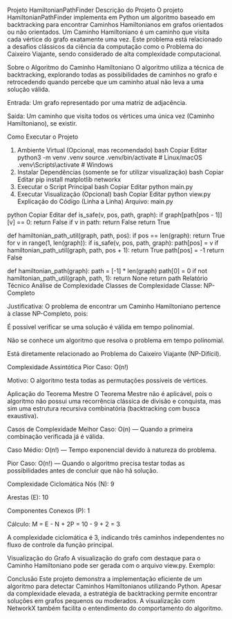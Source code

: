 Projeto HamiltonianPathFinder
Descrição do Projeto
O projeto HamiltonianPathFinder implementa em Python um algoritmo baseado em backtracking para encontrar Caminhos Hamiltonianos em grafos orientados ou não orientados. Um Caminho Hamiltoniano é um caminho que visita cada vértice do grafo exatamente uma vez. Este problema está relacionado a desafios clássicos da ciência da computação como o Problema do Caixeiro Viajante, sendo considerado de alta complexidade computacional.

Sobre o Algoritmo do Caminho Hamiltoniano
O algoritmo utiliza a técnica de backtracking, explorando todas as possibilidades de caminhos no grafo e retrocedendo quando percebe que um caminho atual não leva a uma solução válida.

Entrada: Um grafo representado por uma matriz de adjacência.

Saída: Um caminho que visita todos os vértices uma única vez (Caminho Hamiltoniano), se existir.

Como Executar o Projeto
1. Ambiente Virtual (Opcional, mas recomendado)
bash
Copiar
Editar
python3 -m venv .venv
source .venv/bin/activate  # Linux/macOS
.venv\Scripts\activate     # Windows
2. Instalar Dependências (somente se for utilizar visualização)
bash
Copiar
Editar
pip install matplotlib networkx
3. Executar o Script Principal
bash
Copiar
Editar
python main.py
4. Executar Visualização (Opcional)
bash
Copiar
Editar
python view.py
Explicação do Código (Linha a Linha)
Arquivo: main.py

python
Copiar
Editar
def is_safe(v, pos, path, graph):
    if graph[path[pos - 1]][v] == 0:
        return False
    if v in path:
        return False
    return True

def hamiltonian_path_util(graph, path, pos):
    if pos == len(graph):
        return True
    for v in range(1, len(graph)):
        if is_safe(v, pos, path, graph):
            path[pos] = v
            if hamiltonian_path_util(graph, path, pos + 1):
                return True
            path[pos] = -1
    return False

def hamiltonian_path(graph):
    path = [-1] * len(graph)
    path[0] = 0
    if not hamiltonian_path_util(graph, path, 1):
        return None
    return path
Relatório Técnico
Análise de Complexidade
Classes de Complexidade
Classe: NP-Completo

Justificativa: O problema de encontrar um Caminho Hamiltoniano pertence à classe NP-Completo, pois:

É possível verificar se uma solução é válida em tempo polinomial.

Não se conhece um algoritmo que resolva o problema em tempo polinomial.

Está diretamente relacionado ao Problema do Caixeiro Viajante (NP-Difícil).

Complexidade Assintótica
Pior Caso: O(n!)

Motivo: O algoritmo testa todas as permutações possíveis de vértices.

Aplicação do Teorema Mestre
O Teorema Mestre não é aplicável, pois o algoritmo não possui uma recorrência clássica de divisão e conquista, mas sim uma estrutura recursiva combinatória (backtracking com busca exaustiva).

Casos de Complexidade
Melhor Caso: O(n) — Quando a primeira combinação verificada já é válida.

Caso Médio: O(n!) — Tempo exponencial devido à natureza do problema.

Pior Caso: O(n!) — Quando o algoritmo precisa testar todas as possibilidades antes de concluir que não há solução.

Complexidade Ciclomática
Nós (N): 9

Arestas (E): 10

Componentes Conexos (P): 1

Cálculo: M = E - N + 2P = 10 - 9 + 2 = 3

A complexidade ciclomática é 3, indicando três caminhos independentes no fluxo de controle da função principal.

Visualização do Grafo
A visualização do grafo com destaque para o Caminho Hamiltoniano pode ser gerada com o arquivo view.py. Exemplo:


Conclusão
Este projeto demonstra a implementação eficiente de um algoritmo para detectar Caminhos Hamiltonianos utilizando Python. Apesar da complexidade elevada, a estratégia de backtracking permite encontrar soluções em grafos pequenos ou moderados. A visualização com NetworkX também facilita o entendimento do comportamento do algoritmo.


